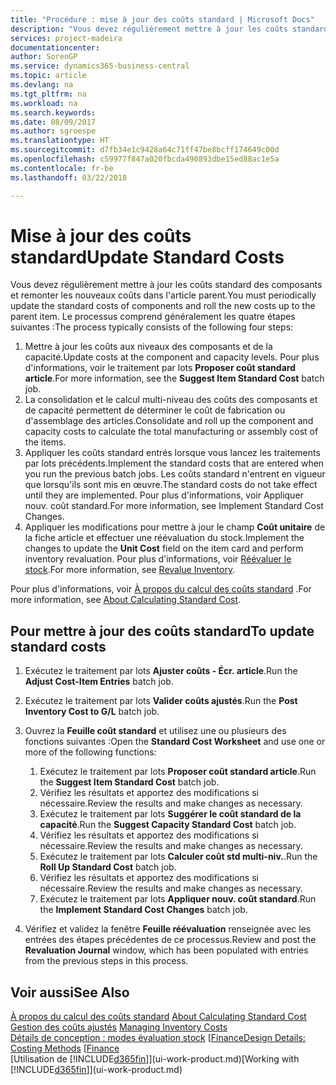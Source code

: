 ```yaml
---
title: "Procédure : mise à jour des coûts standard | Microsoft Docs"
description: "Vous devez régulièrement mettre à jour les coûts standard des composants et remonter les nouveaux coûts dans l'article parent."
services: project-madeira
documentationcenter: 
author: SorenGP
ms.service: dynamics365-business-central
ms.topic: article
ms.devlang: na
ms.tgt_pltfrm: na
ms.workload: na
ms.search.keywords: 
ms.date: 08/09/2017
ms.author: sgroespe
ms.translationtype: HT
ms.sourcegitcommit: d7fb34e1c9428a64c71ff47be8bcff174649c00d
ms.openlocfilehash: c59977f847a020fbcda490893dbe15ed88ac1e5a
ms.contentlocale: fr-be
ms.lasthandoff: 03/22/2018

---
```

# <a name="update-standard-costs"></a><span data-ttu-id="70670-103">Mise à jour des coûts standard</span><span class="sxs-lookup"><span data-stu-id="70670-103">Update Standard Costs</span></span>
<span data-ttu-id="70670-104">Vous devez régulièrement mettre à jour les coûts standard des composants et remonter les nouveaux coûts dans l'article parent.</span><span class="sxs-lookup"><span data-stu-id="70670-104">You must periodically update the standard costs of components and roll the new costs up to the parent item.</span></span> <span data-ttu-id="70670-105">Le processus comprend généralement les quatre étapes suivantes :</span><span class="sxs-lookup"><span data-stu-id="70670-105">The process typically consists of the following four steps:</span></span>  

1.  <span data-ttu-id="70670-106">Mettre à jour les coûts aux niveaux des composants et de la capacité.</span><span class="sxs-lookup"><span data-stu-id="70670-106">Update costs at the component and capacity levels.</span></span> <span data-ttu-id="70670-107">Pour plus d'informations, voir le traitement par lots **Proposer coût standard article**.</span><span class="sxs-lookup"><span data-stu-id="70670-107">For more information, see the **Suggest Item Standard Cost** batch job.</span></span>  
2.  <span data-ttu-id="70670-108">La consolidation et le calcul multi-niveau des coûts des composants et de capacité permettent de déterminer le coût de fabrication ou d'assemblage des articles.</span><span class="sxs-lookup"><span data-stu-id="70670-108">Consolidate and roll up the component and capacity costs to calculate the total manufacturing or assembly cost of the items.</span></span>  
3.  <span data-ttu-id="70670-109">Appliquer les coûts standard entrés lorsque vous lancez les traitements par lots précédents.</span><span class="sxs-lookup"><span data-stu-id="70670-109">Implement the standard costs that are entered when you run the previous batch jobs.</span></span> <span data-ttu-id="70670-110">Les coûts standard n'entrent en vigueur que lorsqu'ils sont mis en œuvre.</span><span class="sxs-lookup"><span data-stu-id="70670-110">The standard costs do not take effect until they are implemented.</span></span> <span data-ttu-id="70670-111">Pour plus d'informations, voir Appliquer nouv. coût standard.</span><span class="sxs-lookup"><span data-stu-id="70670-111">For more information, see Implement Standard Cost Changes.</span></span>  
4.  <span data-ttu-id="70670-112">Appliquer les modifications pour mettre à jour le champ **Coût unitaire** de la fiche article et effectuer une réévaluation du stock.</span><span class="sxs-lookup"><span data-stu-id="70670-112">Implement the changes to update the **Unit Cost** field on the item card and perform inventory revaluation.</span></span> <span data-ttu-id="70670-113">Pour plus d'informations, voir [Réévaluer le stock](inventory-how-revalue-inventory.md).</span><span class="sxs-lookup"><span data-stu-id="70670-113">For more information, see [Revalue Inventory](inventory-how-revalue-inventory.md).</span></span>  

<span data-ttu-id="70670-114">Pour plus d'informations, voir [À propos du calcul des coûts standard](finance-about-calculating-standard-cost.md) .</span><span class="sxs-lookup"><span data-stu-id="70670-114">For more information, see [About Calculating Standard Cost](finance-about-calculating-standard-cost.md).</span></span>  
## <a name="to-update-standard-costs"></a><span data-ttu-id="70670-115">Pour mettre à jour des coûts standard</span><span class="sxs-lookup"><span data-stu-id="70670-115">To update standard costs</span></span>  
1.  <span data-ttu-id="70670-116">Exécutez le traitement par lots **Ajuster coûts - Écr. article**.</span><span class="sxs-lookup"><span data-stu-id="70670-116">Run the **Adjust Cost-Item Entries** batch job.</span></span>  
2.  <span data-ttu-id="70670-117">Exécutez le traitement par lots **Valider coûts ajustés**.</span><span class="sxs-lookup"><span data-stu-id="70670-117">Run the **Post Inventory Cost to G/L** batch job.</span></span>  
3.  <span data-ttu-id="70670-118">Ouvrez la **Feuille coût standard** et utilisez une ou plusieurs des fonctions suivantes :</span><span class="sxs-lookup"><span data-stu-id="70670-118">Open the **Standard Cost Worksheet** and use one or more of the following functions:</span></span>  

    1.  <span data-ttu-id="70670-119">Exécutez le traitement par lots **Proposer coût standard article**.</span><span class="sxs-lookup"><span data-stu-id="70670-119">Run the **Suggest Item Standard Cost** batch job.</span></span>  
    2.  <span data-ttu-id="70670-120">Vérifiez les résultats et apportez des modifications si nécessaire.</span><span class="sxs-lookup"><span data-stu-id="70670-120">Review the results and make changes as necessary.</span></span>  
    3.  <span data-ttu-id="70670-121">Exécutez le traitement par lots **Suggérer le coût standard de la capacité**.</span><span class="sxs-lookup"><span data-stu-id="70670-121">Run the **Suggest Capacity Standard Cost** batch job.</span></span>  
    4.  <span data-ttu-id="70670-122">Vérifiez les résultats et apportez des modifications si nécessaire.</span><span class="sxs-lookup"><span data-stu-id="70670-122">Review the results and make changes as necessary.</span></span>
    5. <span data-ttu-id="70670-123">Exécutez le traitement par lots **Calculer coût std multi-niv.**.</span><span class="sxs-lookup"><span data-stu-id="70670-123">Run the **Roll Up Standard Cost** batch job.</span></span>
    6.  <span data-ttu-id="70670-124">Vérifiez les résultats et apportez des modifications si nécessaire.</span><span class="sxs-lookup"><span data-stu-id="70670-124">Review the results and make changes as necessary.</span></span>
    7.  <span data-ttu-id="70670-125">Exécutez le traitement par lots **Appliquer nouv. coût standard**.</span><span class="sxs-lookup"><span data-stu-id="70670-125">Run the **Implement Standard Cost Changes** batch job.</span></span>  
4.  <span data-ttu-id="70670-126">Vérifiez et validez la fenêtre **Feuille réévaluation** renseignée avec les entrées des étapes précédentes de ce processus.</span><span class="sxs-lookup"><span data-stu-id="70670-126">Review and post the **Revaluation Journal** window, which has been populated with entries from the previous steps in this process.</span></span>  

## <a name="see-also"></a><span data-ttu-id="70670-127">Voir aussi</span><span class="sxs-lookup"><span data-stu-id="70670-127">See Also</span></span>  
 <span data-ttu-id="70670-128">[À propos du calcul des coûts standard](finance-about-calculating-standard-cost.md) </span><span class="sxs-lookup"><span data-stu-id="70670-128">[About Calculating Standard Cost](finance-about-calculating-standard-cost.md) </span></span>  
 <span data-ttu-id="70670-129">[Gestion des coûts ajustés](finance-manage-inventory-costs.md) </span><span class="sxs-lookup"><span data-stu-id="70670-129">[Managing Inventory Costs](finance-manage-inventory-costs.md) </span></span>  
 <span data-ttu-id="70670-130">[Détails de conception : modes évaluation stock](design-details-costing-methods.md) [[Finance](finance.md)</span><span class="sxs-lookup"><span data-stu-id="70670-130">[Design Details: Costing Methods](design-details-costing-methods.md) [[Finance](finance.md)</span></span>  
 <span data-ttu-id="70670-131">[Utilisation de [!INCLUDE[d365fin](includes/d365fin_md.md)]](ui-work-product.md)</span><span class="sxs-lookup"><span data-stu-id="70670-131">[Working with [!INCLUDE[d365fin](includes/d365fin_md.md)]](ui-work-product.md)</span></span>  

